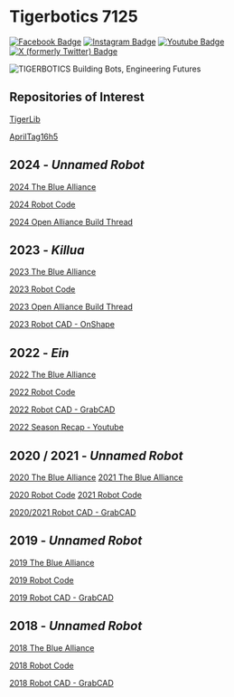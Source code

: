 # Tigerbotics 7125


[![Facebook Badge](https://img.shields.io/badge/-Follow%20Tigerbotics-0?logo=facebook&logoColor=red&labelColor=white&color=white)](https://www.facebook.com/tigerbotics)
[![Instagram Badge](https://img.shields.io/badge/-Follow%20%40Tigerbotics-0?logo=instagram&logoColor=red&labelColor=white&color=white)](https://www.instagram.com/tigerbotics)
[![Youtube Badge](https://img.shields.io/badge/-Subscribe%20%40Tigerbotics-0?logo=youtube&logoColor=red&labelColor=white&color=white)](https://www.youtube.com/@tigerbotics)
[![X (formerly Twitter) Badge](https://img.shields.io/badge/-Follow%20%40Tigerbotics-0?logo=x&logoColor=red&labelColor=white&color=white)](https://twitter.com/tigerbotics)


![TIGERBOTICS Building Bots, Engineering Futures](https://raw.githubusercontent.com/Tigerbotics7125/.github/main/profile/Tigerbotics%20PC%20Sticker.png)


## Repositories of Interest

[TigerLib](https://github.com/Tigerbotics7125/TigerLib)

[AprilTag16h5](https://github.com/Tigerbotics7125/AprilTag16h5)

## 2024 - ***Unnamed Robot***

[2024 The Blue Alliance](https://www.thebluealliance.com/team/7125/2024)

[2024 Robot Code](https://whatthecommit.com/)

[2024 Open Alliance Build Thread](https://whatthecommit.com/)

## 2023 - ***Killua***

[2023 The Blue Alliance](https://www.thebluealliance.com/team/7125/2023)

[2023 Robot Code](https://github.com/Tigerbotics7125/FRC2023)

[2023 Open Alliance Build Thread](https://www.chiefdelphi.com/t/frc-7125-tigerbotics-2023-build-thread/418430?u=daflamingfox)

[2023 Robot CAD - OnShape](https://cad.onshape.com/documents/d8dba1e621fe70f5ca018089/w/7f3a18962610419c231b1b37/e/3ed6eb07778edc7db9784603?renderMode=0&uiState=63b1e4876eb2a76cc2bb1366)

## 2022 - ***Ein***

[2022 The Blue Alliance](https://www.thebluealliance.com/team/7125/2022)

[2022 Robot Code](https://github.com/Tigerbotics7125/FRC2022)

[2022 Robot CAD - GrabCAD](https://grabcad.com/library/tigerbotics-7125-ein-1)

[2022 Season Recap - Youtube](https://youtu.be/_sUEdOVK5Ec)

## 2020 / 2021 - ***Unnamed Robot***

[2020 The Blue Alliance](https://www.thebluealliance.com/team/7125/2020)
[2021 The Blue Alliance](https://www.thebluealliance.com/team/7125/2021)

[2020 Robot Code](https://github.com/Tigerbotics7125/FRC2020)
[2021 Robot Code](https://github.com/Tigerbotics7125/FRC2021)

[2020/2021 Robot CAD - GrabCAD](https://grabcad.com/library/7125-tigerbotics-frc-2020-2)

## 2019 - ***Unnamed Robot***

[2019 The Blue Alliance](https://www.thebluealliance.com/team/7125/2019)

[2019 Robot Code](https://github.com/Tigerbotics7125/FRC2019)

[2019 Robot CAD - GrabCAD](https://grabcad.com/library/frc-2019-deep-space-7)

## 2018 - ***Unnamed Robot***

[2018 The Blue Alliance](https://www.thebluealliance.com/team/7125/2018)

[2018 Robot Code](https://github.com/Tigerbotics7125/FRC2018)

[2018 Robot CAD - GrabCAD](https://grabcad.com/library/frc-team-7125-robot-2)